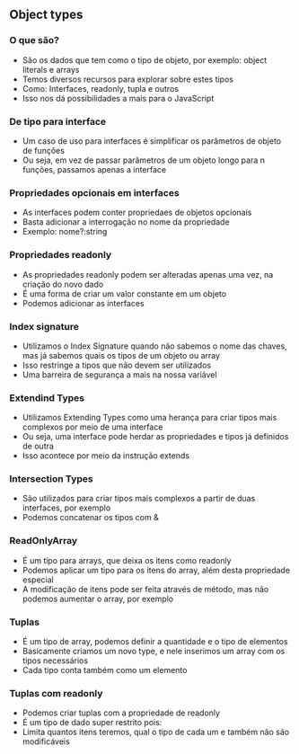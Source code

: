 ## Object types

### O que são?

-   São os dados que tem como o tipo de objeto, por exemplo: object literals e arrays
-   Temos diversos recursos para explorar sobre estes tipos
-   Como: Interfaces, readonly, tupla e outros
-   Isso nos dá possibilidades a mais para o JavaScript

### De tipo para interface

-   Um caso de uso para interfaces é simplificar os parâmetros de objeto de funções
-   Ou seja, em vez de passar parâmetros de um objeto longo para n funções, passamos apenas a interface

### Propriedades opcionais em interfaces

-   As interfaces podem conter propriedaes de objetos opcionais
-   Basta adicionar a interrogação no nome da propriedade
-   Exemplo: nome?:string

### Propriedades readonly

-   As propriedades readonly podem ser alteradas apenas uma vez, na criação do novo dado
-   É uma forma de criar um valor constante em um objeto
-   Podemos adicionar as interfaces

### Index signature

-   Utilizamos o Index Signature quando não sabemos o nome das chaves, mas já sabemos quais os tipos de um objeto ou array
-   Isso restringe a tipos que não devem ser utilizados
-   Uma barreira de segurança a mais na nossa variável

### Extendind Types

-   Utilizamos Extending Types como uma herança para criar tipos mais complexos por meio de uma interface
-   Ou seja, uma interface pode herdar as propriedades e tipos já definidos de outra
-   Isso acontece por meio da instrução extends

### Intersection Types

-   São utilizados para criar tipos mais complexos a partir de duas interfaces, por exemplo
-   Podemos concatenar os tipos com &

### ReadOnlyArray

-   É um tipo para arrays, que deixa os itens como readonly
-   Podemos aplicar um tipo para os itens do array, além desta propriedade especial
-   A modificação de itens pode ser feita através de método, mas não podemos aumentar o array, por exemplo

### Tuplas

-   É um tipo de array, podemos definir a quantidade e o tipo de elementos
-   Basicamente criamos um novo type, e nele inserimos um array com os tipos necessários
-   Cada tipo conta também como um elemento

### Tuplas com readonly

-   Podemos criar tuplas com a propriedade de readonly
-   É um tipo de dado super restrito pois:
-   Limita quantos itens teremos, qual o tipo de cada um e também não são modificáveis
